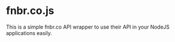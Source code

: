 # fnbr.co.js
This is a simple fnbr.co API wrapper to use their API in your NodeJS applications easily.
